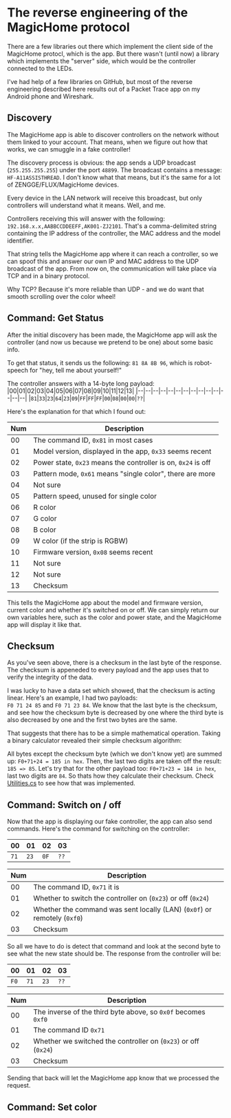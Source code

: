 # The reverse engineering of the MagicHome protocol
There are a few libraries out there which implement the client side of the MagicHome protocl, which is the app. But there wasn't (until now) a library which implements the "server" side, which would be the controller connected to the LEDs.  

I've had help of a few libraries on GitHub, but most of the reverse engineering described here results out of a Packet Trace app on my Android phone and Wireshark.

## Discovery
The MagicHome app is able to discover controllers on the network without them linked to your account. That means, when we figure out how that works, we can smuggle in a fake controller!

The discovery process is obvious: the app sends a UDP broadcast (`255.255.255.255`) under the port `48899`. The broadcast contains a message: `HF-A11ASSISTHREAD`. I don't know what that means, but it's the same for a lot of ZENGGE/FLUX/MagicHome devices.

Every device in the LAN network will receive this broadcast, but only controllers will understand what it means. Well, and me.

Controllers receiving this will answer with the following: `192.168.x.x,AABBCCDDEEFF,AK001-ZJ2101`. That's a comma-delimited string containing the IP address of the controller, the MAC address and the model identifier.

That string tells the MagicHome app where it can reach a controller, so we can spoof this and answer our own IP and MAC address to the UDP broadcast of the app. From now on, the communication will take place via TCP and in a binary protocol.

Why TCP? Because it's more reliable than UDP - and we do want that smooth scrolling over the color wheel!

## Command: Get Status
After the initial discovery has been made, the MagicHome app will ask the controller (and now us because we pretend to be one) about some basic info.

To get that status, it sends us the following: `81 8A 8B 96`, which is robot-speech for "hey, tell me about yourself!"

The controller answers with a 14-byte long payload:   
|00|01|02|03|04|05|06|07|08|09|10|11|12|13|
|--|--|--|--|--|--|--|--|--|--|--|--|--|--|
|`81`|`33`|`23`|`64`|`23`|`09`|`FF`|`FF`|`FF`|`00`|`08`|`00`|`00`|`??`|

Here's the explanation for that which I found out:

|Num|Description|
|---|-----------|
|00|The command ID, `0x81` in most cases|
|01|Model version, displayed in the app, `0x33` seems recent|
|02|Power state, `0x23` means the controller is on, `0x24` is off|
|03|Pattern mode, `0x61` means "single color", there are more|
|04|Not sure|
|05|Pattern speed, unused for single color|
|06|R color|
|07|G color|
|08|B color|
|09|W color (if the strip is RGBW)|
|10|Firmware version, `0x08` seems recent|
|11|Not sure|
|12|Not sure|
|13|Checksum|

This tells the MagicHome app about the model and firmware version, current color and whether it's switched on or off. We can simply return our own variables here, such as the color and power state, and the MagicHome app will display it like that.

## Checksum
As you've seen above, there is a checksum in the last byte of the response. The checksum is appeneded to every payload and the app uses that to verify the integrity of the data.

I was lucky to have a data set which showed, that the checksum is acting linear. Here's an example, I had two payloads:   
`F0 71 24 85` and `F0 71 23 84`. We know that the last byte is the checksum, and see how the checksum byte is decreased by one where the third byte is also decreased by one and the first two bytes are the same.

That suggests that there has to be a simple mathematical operation. Taking a binary calculator revealed their simple checksum algorithm:

All bytes except the checksum byte (which we don't know yet) are summed up: `F0+71+24 = 185 in hex`. Then, the last two digits are taken off the result: `185 => 85`.
Let's try that for the other payload too: `F0+71+23 = 184 in hex`, last two digits are `84`. So thats how they calculate their checksum. Check [Utilities.cs](https://github.com/iUltimateLP/MagicHomeController/blob/master/MagicHomeController/Utilities.cs#L53) to see how that was implemented.

## Command: Switch on / off
Now that the app is displaying our fake controller, the app can also send commands. Here's the command for switching on the controller:

|00|01|02|03|
|--|--|--|--|
|`71`|`23`|`0F`|`??`|

|Num|Description|
|---|-----------|
|00|The command ID, `0x71` it is|
|01|Whether to switch the controller on (`0x23`) or off (`0x24`)|
|02|Whether the command was sent locally (LAN) (`0x0f`) or remotely (`0xf0`)|
|03|Checksum|

So all we have to do is detect that command and look at the second byte to see what the new state should be. The response from the controller will be:

|00|01|02|03|
|--|--|--|--|
|`F0`|`71`|`23`|`??`|

|Num|Description|
|---|-----------|
|00|The inverse of the third byte above, so `0x0f` becomes `0xf0`|
|01|The command ID `0x71`|
|02|Whether we switched the controller on (`0x23`) or off (`0x24`)|
|03|Checksum|

Sending that back will let the MagicHome app know that we processed the request.

## Command: Set color
